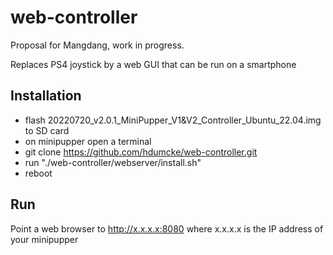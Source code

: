 # web-controller

Proposal for Mangdang, work in progress. 

Replaces PS4 joystick by a web GUI that can be run on a smartphone

## Installation

- flash 20220720_v2.0.1_MiniPupper_V1&V2_Controller_Ubuntu_22.04.img to SD card
- on minipupper open a terminal
- git clone https://github.com/hdumcke/web-controller.git
- run "./web-controller/webserver/install.sh"
- reboot

## Run
Point a web browser to http://x.x.x.x:8080 where x.x.x.x is the IP address of your minipupper
